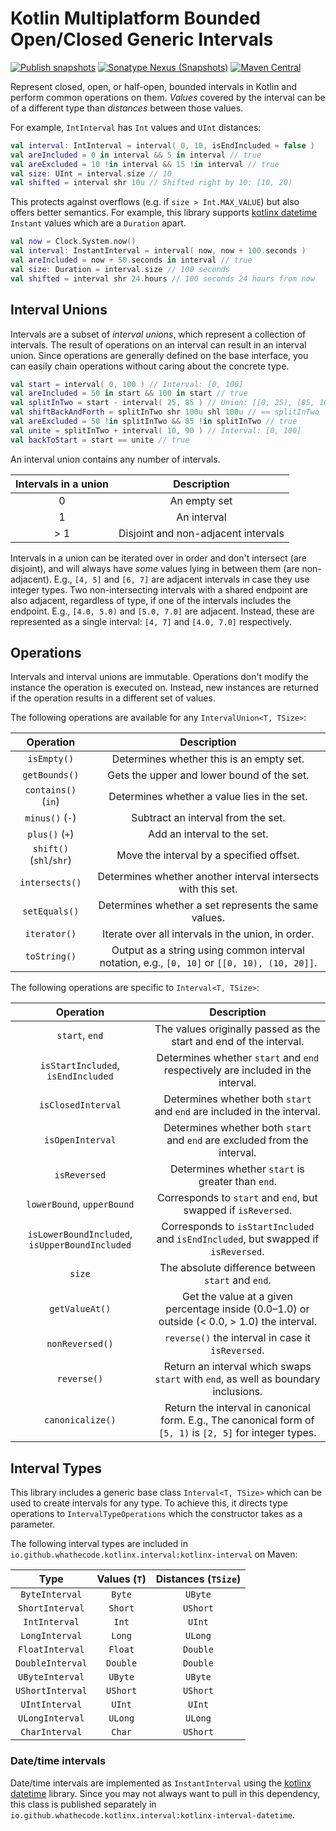 # Kotlin Multiplatform Bounded Open/Closed Generic Intervals

[![Publish snapshots](https://github.com/Whathecode/kotlinx.interval/actions/workflows/publish-snapshots.yml/badge.svg)](https://github.com/Whathecode/kotlinx.interval/actions/workflows/ci.yml)
[![Sonatype Nexus (Snapshots)](https://img.shields.io/nexus/s/io.github.whathecode.kotlinx.interval/kotlinx-interval?server=https%3A%2F%2Fs01.oss.sonatype.org)](https://s01.oss.sonatype.org/content/repositories/snapshots/io/github/whathecode/kotlinx/interval)
[![Maven Central](https://maven-badges.herokuapp.com/maven-central/io.github.whathecode.kotlinx.interval/kotlinx-interval/badge.svg?color=orange)](https://mvnrepository.com/artifact/io.github.whathecode.kotlinx.interval)

Represent closed, open, or half-open, bounded intervals in Kotlin and perform common operations on them.
_Values_ covered by the interval can be of a different type than _distances_ between those values.

For example, `IntInterval` has `Int` values and `UInt` distances:

```kotlin
val interval: IntInterval = interval( 0, 10, isEndIncluded = false )
val areIncluded = 0 in interval && 5 in interval // true
val areExcluded = 10 !in interval && 15 !in interval // true
val size: UInt = interval.size // 10
val shifted = interval shr 10u // Shifted right by 10: [10, 20)
```

This protects against overflows (e.g. if `size > Int.MAX_VALUE`) but also offers better semantics.
For example, this library supports [kotlinx datetime](https://github.com/Kotlin/kotlinx-datetime) `Instant` values which are a `Duration` apart.

```kotlin
val now = Clock.System.now()
val interval: InstantInterval = interval( now, now + 100.seconds )
val areIncluded = now + 50.seconds in interval // true
val size: Duration = interval.size // 100 seconds
val shifted = interval shr 24.hours // 100 seconds 24 hours from now
```

## Interval Unions

Intervals are a subset of _interval unions_, which represent a collection of intervals.
The result of operations on an interval can result in an interval union.
Since operations are generally defined on the base interface, you can easily chain operations without caring about the concrete type.

```kotlin
val start = interval( 0, 100 ) // Interval: [0, 100]
val areIncluded = 50 in start && 100 in start // true
val splitInTwo = start - interval( 25, 85 ) // Union: [[0, 25), (85, 100]]
val shiftBackAndForth = splitInTwo shr 100u shl 100u // == splitInTwo
val areExcluded = 50 !in splitInTwo && 85 !in splitInTwo // true
val unite = splitInTwo + interval( 10, 90 ) // Interval: [0, 100]
val backToStart = start == unite // true
```

An interval union contains any number of intervals.

| Intervals in a union |             Description             | 
|:--------------------:|:-----------------------------------:|
|          0           |            An empty set             |
|          1           |             An interval             |
|         > 1          | Disjoint and non-adjacent intervals |

Intervals in a union can be iterated over in order and don't intersect (are disjoint), and will always have _some_ values lying in between them (are non-adjacent).
E.g., `[4, 5]` and `[6, 7]` are adjacent intervals in case they use integer types.
Two non-intersecting intervals with a shared endpoint are also adjacent, regardless of type, if one of the intervals includes the endpoint.
E.g., `[4.0, 5.0)` and `[5.0, 7.0]` are adjacent.
Instead, these are represented as a single interval: `[4, 7]` and `[4.0, 7.0]` respectively.

## Operations

Intervals and interval unions are immutable.
Operations don't modify the instance the operation is executed on.
Instead, new instances are returned if the operation results in a different set of values.

The following operations are available for any `IntervalUnion<T, TSize>`:

|        Operation        |                                         Description                                          | 
|:-----------------------:|:--------------------------------------------------------------------------------------------:|
|       `isEmpty()`       |                           Determines whether this is an empty set.                           |
|      `getBounds()`      |                          Gets the upper and lower bound of the set.                          |
|   `contains()` (`in`)   |                         Determines whether a value lies in the set.                          |
|     `minus()` (`-`)     |                              Subtract an interval from the set.                              |
|     `plus()` (`+`)      |                                 Add an interval to the set.                                  |
| `shift()` (`shl`/`shr`) |                           Move the interval by a specified offset.                           |
|     `intersects()`      |                Determines whether another interval intersects with this set.                 |
|      `setEquals()`      |                     Determines whether a set represents the same values.                     |
|      `iterator()`       |                      Iterate over all intervals in the union, in order.                      |
|      `toString()`       | Output as a string using common interval notation, e.g., `[0, 10]` or `[[0, 10), (10, 20]]`. |

The following operations are specific to `Interval<T, TSize>`:

|                   Operation                    |                                                Description                                                 | 
|:----------------------------------------------:|:----------------------------------------------------------------------------------------------------------:|
|                 `start`, `end`                 |                     The values originally passed as the start and end of the interval.                     |
|       `isStartIncluded`, `isEndIncluded`       |              Determines whether `start` and `end` respectively are included in the interval.               |
|               `isClosedInterval`               |                  Determines whether both `start` and `end` are included in the interval.                   |
|                `isOpenInterval`                |                 Determines whether both `start` and `end` are excluded from the interval.                  |
|                  `isReversed`                  |                             Determines whether `start` is greater than `end`.                              |
|           `lowerBound`, `upperBound`           |                       Corresponds to `start` and `end`, but swapped if `isReversed`.                       |
| `isLowerBoundIncluded`, `isUpperBoundIncluded` |             Corresponds to `isStartIncluded` and `isEndIncluded`, but swapped if `isReversed`.             |
|                     `size`                     |                             The absolute difference between `start` and `end`.                             |
|                 `getValueAt()`                 |        Get the value at a given percentage inside (0.0–1.0) or outside (< 0.0, > 1.0) the interval.        |
|                `nonReversed()`                 |                             `reverse()` the interval in case it `isReversed`.                              |
|                  `reverse()`                   |             Return an interval which swaps `start` with `end`, as well as boundary inclusions.             |
|                `canonicalize()`                | Return the interval in canonical form. E.g., The canonical form of `[5, 1)` is `[2, 5]` for integer types. |

## Interval Types

This library includes a generic base class `Interval<T, TSize>` which can be used to create intervals for any type.
To achieve this, it directs type operations to `IntervalTypeOperations` which the constructor takes as a parameter.

The following interval types are included in `io.github.whathecode.kotlinx.interval:kotlinx-interval` on Maven:

|       Type       | Values (`T`) | Distances (`TSize`) |
|:----------------:|:------------:|:-------------------:|
|  `ByteInterval`  |    `Byte`    |       `UByte`       |
| `ShortInterval`  |   `Short`    |      `UShort`       |
|  `IntInterval`   |    `Int`     |       `UInt`        |
|  `LongInterval`  |    `Long`    |       `ULong`       |
| `FloatInterval`  |   `Float`    |      `Double`       |
| `DoubleInterval` |   `Double`   |      `Double`       |
| `UByteInterval`  |   `UByte`    |       `UByte`       |
| `UShortInterval` |   `UShort`   |      `UShort`       |
|  `UIntInterval`  |    `UInt`    |       `UInt`        |
| `ULongInterval`  |   `ULong`    |       `ULong`       |
|  `CharInterval`  |    `Char`    |      `UShort`       |

### Date/time intervals
Date/time intervals are implemented as `InstantInterval` using the [kotlinx datetime](https://github.com/Kotlin/kotlinx-datetime) library.
Since you may not always want to pull in this dependency, this class is published separately in `io.github.whathecode.kotlinx.interval:kotlinx-interval-datetime`.
